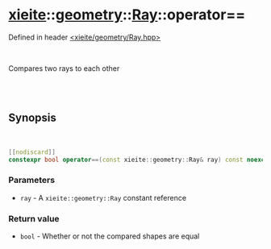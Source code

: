 # [xieite](../../../README.md)::[geometry](../../geometry.md)::[Ray](../Ray.md)::operator==
Defined in header [<xieite/geometry/Ray.hpp>](../../../include/xieite/geometry/Ray.hpp)

<br/>

Compares two rays to each other

<br/><br/>

## Synopsis

<br/>

```cpp
[[nodiscard]]
constexpr bool operator==(const xieite::geometry::Ray& ray) const noexcept;
```
### Parameters
- `ray` - A `xieite::geometry::Ray` constant reference
### Return value
- `bool` - Whether or not the compared shapes are equal
